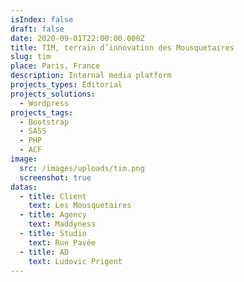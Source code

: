 ```yaml
---
isIndex: false
draft: false
date: 2020-09-01T22:00:00.000Z
title: TIM, terrain d’innovation des Mousquetaires
slug: tim
place: Paris, France
description: Internal media platform
projects_types: Editorial
projects_solutions:
  - Wordpress
projects_tags:
  - Bootstrap
  - SASS
  - PHP
  - ACF
image:
  src: /images/uploads/tim.png
  screenshot: true
datas:
  - title: Client
    text: Les Mousquetaires
  - title: Agency
    text: Maddyness
  - title: Studio
    text: Rue Pavée
  - title: AD
    text: Ludovic Prigent
---
```

